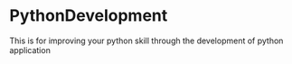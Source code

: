 # PythonDevelopment
This is for improving your python skill through the development of python application
